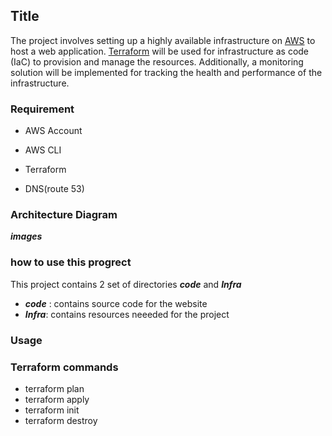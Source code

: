 ## Title
The project involves setting up a highly available infrastructure on [AWS](https://aws.amazon.com/getting-started/cloud-essentials/?nc2=h_ql_le_gs_awsf) to host a web application. [Terraform](https://developer.hashicorp.com/terraform/tutorials/aws-get-started) will be used for infrastructure as code (IaC) to provision and manage the resources. Additionally, a monitoring solution will be implemented for tracking the health and performance of the infrastructure.
 

### Requirement

  - AWS Account

  - AWS CLI

  - Terraform
  
  - DNS(route 53)


### Architecture Diagram

***images***

### how to use this progrect

 This project contains 2 set of directories ***code*** and ***Infra***
 - ***code*** : contains source code for the website
 - ***Infra***: contains resources neeeded for the project


 ### Usage
 
 ### Terraform commands

 - terraform plan
 - terraform apply
 - terraform init
 - terraform destroy


 

